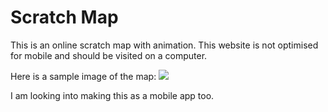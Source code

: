 # Scratch Map

This is an online scratch map with animation. This website is not optimised for mobile and should be visited on a computer.

Here is a sample image of the map:
<img src="https://i.imgur.com/1iIHVek.png">

I am looking into making this as a mobile app too.
